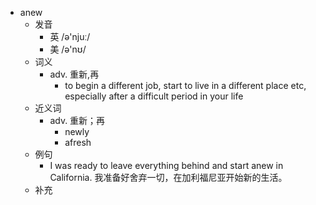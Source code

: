 - anew
  - 发音
    - 英 /ə'njuː/
    - 美 /ə'nʊ/
  - 词义
    - adv. 重新,再
      - to begin a different job, start to live in a different place etc, especially after a difficult period in your life
  - 近义词
    - adv. 重新；再
      - newly
      - afresh
  - 例句
    - I was ready to leave everything behind and start anew in California. 我准备好舍弃一切，在加利福尼亚开始新的生活。
  - 补充